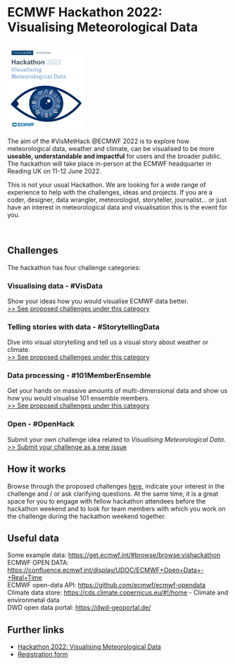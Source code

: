 # ECMWF Hackathon 2022: Visualising Meteorological Data

<br>
<img src='./logo_hackathon.jpeg' width=35%></img>

<br>

The aim of the #VisMetHack @ECMWF 2022 is to explore how meteorological data, weather and climate, can be visualised to be more **useable, understandable and impactful** for users and the broader public. The hackathon will take place in-person at the ECMWF headquarter in Reading UK on 11-12 June 2022.

This is not your usual Hackathon. We are looking for a wide range of experience to help with the challenges, ideas and projects. If you are a coder, designer, data wrangler, meteorologist, storyteller, journalist... or just have an interest in meteorological data and visualisation this is the event for you.

<br>

## Challenges
The hackathon has four challenge categories:

### Visualising data - #VisData
Show your ideas how you would visualise ECMWF data better. <br>
[>> See proposed challenges under this category](https://github.com/vismethack/challenges/issues?q=is%3Aissue+is%3Aopen+label%3A%23VisData)

### Telling stories with data - #StorytellingData
Dive into visual storytelling and tell us a visual story about weather or climate. <br>
[>> See proposed challenges under this category](https://github.com/vismethack/challenges/issues?q=is%3Aissue+is%3Aopen+label%3A%23StorytellingData)

### Data processing - #101MemberEnsemble
Get your hands on massive amounts of multi-dimensional data and show us how you would visualise 101 ensemble members. <br>
[>> See proposed challenges under this category](https://github.com/vismethack/challenges/issues?q=is%3Aissue+is%3Aopen+label%3A%23101MemberEnsemble)

### Open - #OpenHack
Submit your own challenge idea related to *Visualising Meteorological Data*. <br>
[>> Submit your challenge as a new issue](https://github.com/vismethack/challenges/issues)

## How it works
Browse through the proposed challenges [here](https://github.com/vismethack/challenges/issues), indicate your interest in the challenge and / or ask clarifying questions. At the same time, it is a great space for you to engage with fellow hackathon attendees before the hackathon weekend and to look for team members with which you work on the challenge during the hackathon weekend together.

## Useful data
Some example data: https://get.ecmwf.int/#browse/browse:vishackathon  
ECMWF OPEN DATA: https://confluence.ecmwf.int/display/UDOC/ECMWF+Open+Data+-+Real+Time  
ECMWF open-data API: https://github.com/ecmwf/ecmwf-opendata  
Climate data store: https://cds.climate.copernicus.eu/#!/home - Climate and environmetal data  
DWD open data portal: https://dwd-geoportal.de/  


## Further links
* [Hackathon 2022: Visualising Meteorological Data](https://events.ecmwf.int/event/305/)
* [Registration form](https://events.ecmwf.int/event/305/registrations/189/)
